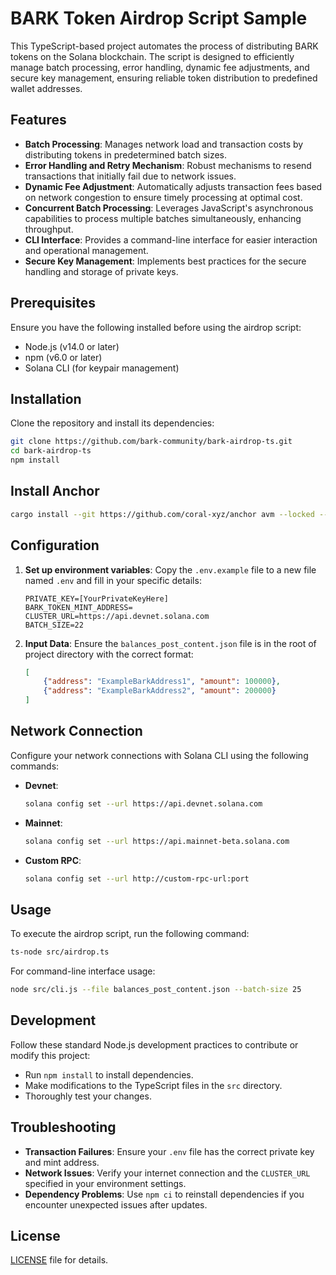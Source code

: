 # BARK Token Airdrop Script Sample

This TypeScript-based project automates the process of distributing BARK tokens on the Solana blockchain. The script is designed to efficiently manage batch processing, error handling, dynamic fee adjustments, and secure key management, ensuring reliable token distribution to predefined wallet addresses.

## Features

- **Batch Processing**: Manages network load and transaction costs by distributing tokens in predetermined batch sizes.
- **Error Handling and Retry Mechanism**: Robust mechanisms to resend transactions that initially fail due to network issues.
- **Dynamic Fee Adjustment**: Automatically adjusts transaction fees based on network congestion to ensure timely processing at optimal cost.
- **Concurrent Batch Processing**: Leverages JavaScript's asynchronous capabilities to process multiple batches simultaneously, enhancing throughput.
- **CLI Interface**: Provides a command-line interface for easier interaction and operational management.
- **Secure Key Management**: Implements best practices for the secure handling and storage of private keys.

## Prerequisites

Ensure you have the following installed before using the airdrop script:
- Node.js (v14.0 or later)
- npm (v6.0 or later)
- Solana CLI (for keypair management)

## Installation

Clone the repository and install its dependencies:

```bash
git clone https://github.com/bark-community/bark-airdrop-ts.git
cd bark-airdrop-ts
npm install
```
## Install Anchor

```bash
cargo install --git https://github.com/coral-xyz/anchor avm --locked --force
```
## Configuration

1. **Set up environment variables**: Copy the `.env.example` file to a new file named `.env` and fill in your specific details:

    ```plaintext
    PRIVATE_KEY=[YourPrivateKeyHere]
    BARK_TOKEN_MINT_ADDRESS=
    CLUSTER_URL=https://api.devnet.solana.com
    BATCH_SIZE=22
    ```

2. **Input Data**: Ensure the `balances_post_content.json` file is in the root of project directory with the correct format:

    ```json
    [
        {"address": "ExampleBarkAddress1", "amount": 100000},
        {"address": "ExampleBarkAddress2", "amount": 200000}
    ]
    ```

## Network Connection

Configure your network connections with Solana CLI using the following commands:

- **Devnet**:
  ```bash
  solana config set --url https://api.devnet.solana.com
  ```

- **Mainnet**:
  ```bash
  solana config set --url https://api.mainnet-beta.solana.com
  ```

- **Custom RPC**:
  ```bash
  solana config set --url http://custom-rpc-url:port
  ```

## Usage

To execute the airdrop script, run the following command:

```bash
ts-node src/airdrop.ts
```

For command-line interface usage:

```bash
node src/cli.js --file balances_post_content.json --batch-size 25
```

## Development

Follow these standard Node.js development practices to contribute or modify this project:
- Run `npm install` to install dependencies.
- Make modifications to the TypeScript files in the `src` directory.
- Thoroughly test your changes.

## Troubleshooting

- **Transaction Failures**: Ensure your `.env` file has the correct private key and mint address.
- **Network Issues**: Verify your internet connection and the `CLUSTER_URL` specified in your environment settings.
- **Dependency Problems**: Use `npm ci` to reinstall dependencies if you encounter unexpected issues after updates.

## License

[LICENSE](LICENSE) file for details.
